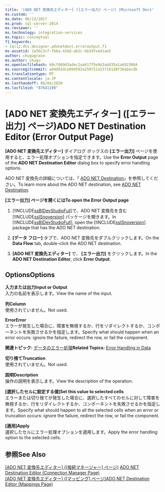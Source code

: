 ```yaml
---
title: '[ADO NET 変換先エディター] ([エラー出力] ページ) |Microsoft Docs'
ms.custom: ''
ms.date: 06/13/2017
ms.prod: sql-server-2014
ms.reviewer: ''
ms.technology: integration-services
ms.topic: conceptual
f1_keywords:
- sql12.dts.designer.adonetdest.erroroutput.f1
ms.assetid: 1a56c3cf-fb6a-416d-a62c-bb19fe441ae5
author: chugugrace
ms.author: chugu
ms.openlocfilehash: b9cfd69d3adec2aa617f5e9d3add35a1a6923804
ms.sourcegitcommit: ad4d92dce894592a259721a1571b1d8736abacdb
ms.translationtype: MT
ms.contentlocale: ja-JP
ms.lasthandoff: 08/04/2020
ms.locfileid: "87641198"
---
```

# <a name="ado-net-destination-editor-error-output-page"></a><span data-ttu-id="18631-102">[ADO NET 変換先エディター] ([エラー出力] ページ)</span><span class="sxs-lookup"><span data-stu-id="18631-102">ADO NET Destination Editor (Error Output Page)</span></span>
  <span data-ttu-id="18631-103">**[ADO NET 変換先エディター]** ダイアログ ボックスの **[エラー出力]** ページを使用すると、エラー処理オプションを指定できます。</span><span class="sxs-lookup"><span data-stu-id="18631-103">Use the **Error Output** page of the **ADO NET Destination Editor** dialog box to specify error handling options.</span></span>  
  
 <span data-ttu-id="18631-104">ADO NET 変換先の詳細については、「 [ADO NET Destination](data-flow/ado-net-destination.md)」を参照してください。</span><span class="sxs-lookup"><span data-stu-id="18631-104">To learn more about the ADO NET destination, see [ADO NET Destination](data-flow/ado-net-destination.md).</span></span>  
  
 <span data-ttu-id="18631-105">**[エラー出力] ページを開くには**</span><span class="sxs-lookup"><span data-stu-id="18631-105">**To open the Error Output page**</span></span>  
  
1.  <span data-ttu-id="18631-106">[!INCLUDE[ssBIDevStudioFull](../includes/ssbidevstudiofull-md.md)]で、ADO NET 変換先を含む [!INCLUDE[ssISnoversion](../includes/ssisnoversion-md.md)] パッケージを開きます。</span><span class="sxs-lookup"><span data-stu-id="18631-106">In [!INCLUDE[ssBIDevStudioFull](../includes/ssbidevstudiofull-md.md)], open the [!INCLUDE[ssISnoversion](../includes/ssisnoversion-md.md)] package that has the ADO NET destination.</span></span>  
  
2.  <span data-ttu-id="18631-107">**[データ フロー]** タブで、ADO NET 変換先をダブルクリックします。</span><span class="sxs-lookup"><span data-stu-id="18631-107">On the **Data Flow** tab, double-click the ADO NET destination.</span></span>  
  
3.  <span data-ttu-id="18631-108">**[ADO NET 変換先エディター]** で、 **[エラー出力]** をクリックします。</span><span class="sxs-lookup"><span data-stu-id="18631-108">In the **ADO NET Destination Editor**, click **Error Output**.</span></span>  
  
## <a name="options"></a><span data-ttu-id="18631-109">Options</span><span class="sxs-lookup"><span data-stu-id="18631-109">Options</span></span>  
 <span data-ttu-id="18631-110">**入力または出力**</span><span class="sxs-lookup"><span data-stu-id="18631-110">**Input or Output**</span></span>  
 <span data-ttu-id="18631-111">入力の名前を表示します。</span><span class="sxs-lookup"><span data-stu-id="18631-111">View the name of the input.</span></span>  
  
 <span data-ttu-id="18631-112">**列**</span><span class="sxs-lookup"><span data-stu-id="18631-112">**Column**</span></span>  
 <span data-ttu-id="18631-113">使用されていません。</span><span class="sxs-lookup"><span data-stu-id="18631-113">Not used.</span></span>  
  
 <span data-ttu-id="18631-114">**Error**</span><span class="sxs-lookup"><span data-stu-id="18631-114">**Error**</span></span>  
 <span data-ttu-id="18631-115">エラーが発生した場合に、障害を無視するか、行をリダイレクトするか、コンポーネントを失敗させるかを指定します。</span><span class="sxs-lookup"><span data-stu-id="18631-115">Specify what should happen when an error occurs: ignore the failure, redirect the row, or fail the component.</span></span>  
  
 <span data-ttu-id="18631-116">**関連トピック:** [データのエラー処理](data-flow/error-handling-in-data.md)</span><span class="sxs-lookup"><span data-stu-id="18631-116">**Related Topics:** [Error Handling in Data](data-flow/error-handling-in-data.md)</span></span>  
  
 <span data-ttu-id="18631-117">**切り捨て**</span><span class="sxs-lookup"><span data-stu-id="18631-117">**Truncation**</span></span>  
 <span data-ttu-id="18631-118">使用されていません。</span><span class="sxs-lookup"><span data-stu-id="18631-118">Not used.</span></span>  
  
 <span data-ttu-id="18631-119">**説明**</span><span class="sxs-lookup"><span data-stu-id="18631-119">**Description**</span></span>  
 <span data-ttu-id="18631-120">操作の説明を表示します。</span><span class="sxs-lookup"><span data-stu-id="18631-120">View the description of the operation.</span></span>  
  
 <span data-ttu-id="18631-121">**[選択したセルに設定する値]**</span><span class="sxs-lookup"><span data-stu-id="18631-121">**Set this value to selected cells**</span></span>  
 <span data-ttu-id="18631-122">エラーまたは切り捨てが発生した場合に、選択したすべてのセルに対して障害を無視するか、行をリダイレクトするか、コンポーネントを失敗させるかを指定します。</span><span class="sxs-lookup"><span data-stu-id="18631-122">Specify what should happen to all the selected cells when an error or truncation occurs: ignore the failure, redirect the row, or fail the component.</span></span>  
  
 <span data-ttu-id="18631-123">**[適用]**</span><span class="sxs-lookup"><span data-stu-id="18631-123">**Apply**</span></span>  
 <span data-ttu-id="18631-124">選択したセルにエラー処理オプションを適用します。</span><span class="sxs-lookup"><span data-stu-id="18631-124">Apply the error handling option to the selected cells.</span></span>  
  
## <a name="see-also"></a><span data-ttu-id="18631-125">参照</span><span class="sxs-lookup"><span data-stu-id="18631-125">See Also</span></span>  
 <span data-ttu-id="18631-126">[[ADO NET 変換先エディター] &#40;[接続マネージャー] ページ&#41;](../../2014/integration-services/ado-net-destination-editor-connection-manager-page.md) </span><span class="sxs-lookup"><span data-stu-id="18631-126">[ADO NET Destination Editor &#40;Connection Manager Page&#41;](../../2014/integration-services/ado-net-destination-editor-connection-manager-page.md) </span></span>  
 <span data-ttu-id="18631-127">[[ADO NET 変換先エディター] &#40;[マッピング] ページ&#41;](../../2014/integration-services/ado-net-destination-editor-mappings-page.md)</span><span class="sxs-lookup"><span data-stu-id="18631-127">[ADO NET Destination Editor &#40;Mappings Page&#41;](../../2014/integration-services/ado-net-destination-editor-mappings-page.md)</span></span>  
  
  
